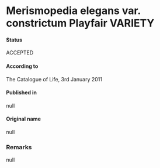 # Merismopedia elegans var. constrictum Playfair VARIETY

#### Status
ACCEPTED

#### According to
The Catalogue of Life, 3rd January 2011

#### Published in
null

#### Original name
null

### Remarks
null